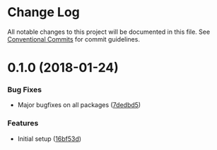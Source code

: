 # Change Log

All notable changes to this project will be documented in this file.
See [Conventional Commits](https://conventionalcommits.org) for commit guidelines.

<a name="0.1.0"></a>
# 0.1.0 (2018-01-24)


### Bug Fixes

* Major bugfixes on all packages ([7dedbd5](https://github.com/eventific/eventific/commit/7dedbd5))


### Features

* Initial setup ([16bf53d](https://github.com/eventific/eventific/commit/16bf53d))
